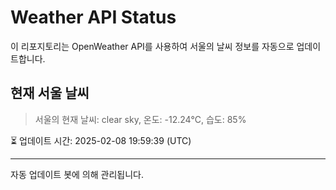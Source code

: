 
# Weather API Status

이 리포지토리는 OpenWeather API를 사용하여 서울의 날씨 정보를 자동으로 업데이트합니다.

## 현재 서울 날씨
> 서울의 현재 날씨: clear sky, 온도: -12.24°C, 습도: 85%

⏳ 업데이트 시간: 2025-02-08 19:59:39 (UTC)

---
자동 업데이트 봇에 의해 관리됩니다.
